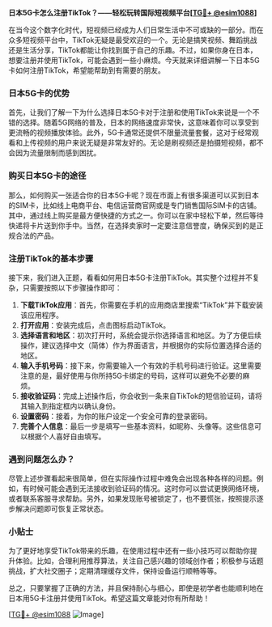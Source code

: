 **日本5G卡怎么注册TikTok？——轻松玩转国际短视频平台[[TG💪+ @esim1088](https://t.me/s/esim1088)]**

在当今这个数字化时代，短视频已经成为人们日常生活中不可或缺的一部分。而在众多短视频平台中，TikTok无疑是最受欢迎的一个。无论是搞笑视频、舞蹈挑战还是生活分享，TikTok都能让你找到属于自己的乐趣。不过，如果你身在日本，想要注册并使用TikTok，可能会遇到一些小麻烦。今天就来详细讲解一下日本5G卡如何注册TikTok，希望能帮助到有需要的朋友。

### 日本5G卡的优势

首先，让我们了解一下为什么选择日本5G卡对于注册和使用TikTok来说是一个不错的选择。随着5G网络的普及，日本的网络速度非常快，这意味着你可以享受到更流畅的视频播放体验。此外，5G卡通常还提供不限量流量套餐，这对于经常观看和上传视频的用户来说无疑是非常友好的。无论是刷视频还是拍摄短视频，都不会因为流量限制而感到困扰。

### 购买日本5G卡的途径

那么，如何购买一张适合你的日本5G卡呢？现在市面上有很多渠道可以买到日本的SIM卡，比如线上电商平台、电信运营商官网或是专门销售国际SIM卡的店铺。其中，通过线上购买是最方便快捷的方式之一。你可以在家中轻松下单，然后等待快递将卡片送到你手中。当然，在选择卖家时一定要注意信誉度，确保买到的是正规合法的产品。

### 注册TikTok的基本步骤

接下来，我们进入正题，看看如何用日本5G卡注册TikTok。其实整个过程并不复杂，只需要按照以下步骤操作即可：

1. **下载TikTok应用**：首先，你需要在手机的应用商店里搜索“TikTok”并下载安装该应用程序。
2. **打开应用**：安装完成后，点击图标启动TikTok。
3. **选择语言和地区**：初次打开时，系统会提示你选择语言和地区。为了方便后续操作，建议选择中文（简体）作为界面语言，并根据你的实际位置选择合适的地区。
4. **输入手机号码**：接下来，你需要输入一个有效的手机号码进行验证。这里需要注意的是，最好使用与你所持5G卡绑定的号码，这样可以避免不必要的麻烦。
5. **接收验证码**：完成上述操作后，你会收到一条来自TikTok的短信验证码，请将其输入到指定框内以确认身份。
6. **设置密码**：接着，为你的账户设定一个安全可靠的登录密码。
7. **完善个人信息**：最后一步是填写一些基本资料，如昵称、头像等。这些信息可以根据个人喜好自由填写。

### 遇到问题怎么办？

尽管上述步骤看起来很简单，但在实际操作过程中难免会出现各种各样的问题。例如，有时候可能会遇到无法接收到验证码的情况。这时你可以尝试更换网络环境，或者联系客服寻求帮助。另外，如果发现账号被锁定了，也不要慌张，按照提示逐步解决问题即可恢复正常状态。

### 小贴士

为了更好地享受TikTok带来的乐趣，在使用过程中还有一些小技巧可以帮助你提升体验。比如，合理利用推荐算法，关注自己感兴趣的领域创作者；积极参与话题挑战，扩大社交圈子；定期清理缓存文件，保持设备运行顺畅等等。

总之，只要掌握了正确的方法，并且保持耐心与细心，即使是初学者也能顺利地在日本用5G卡注册并使用TikTok。希望这篇文章能对你有所帮助！

[[TG💪+ @esim1088](https://t.me/s/esim1088) ![Image](https://i.postimg.cc/4NQfJmqS/Snipaste-2025-05-13-00-14-12.png)]